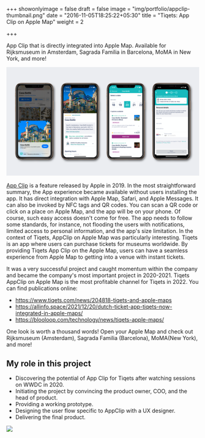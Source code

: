 +++
showonlyimage = false
draft = false
image = "img/portfolio/appclip-thumbnail.png"
date = "2016-11-05T18:25:22+05:30"
title = "Tiqets: App Clip on Apple Map"
weight = 2

+++

App Clip that is directly integrated into Apple Map. Available for Rijksmuseum in Amsterdam, Sagrada Familia in Barcelona, MoMA in New York, and more!

<!--more-->

<p>
<img src=/img/portfolio/appclip-thumbnail.png/>
</p>

[App Clip](https://developer.apple.com/app-clips/) is a feature released by Apple in 2019. In the most straightforward summary, the App experience became available without users installing the app. It has direct integration with Apple Map, Safari, and Apple Messages. It can also be invoked by NFC tags and QR codes. You can scan a QR code or click on a place on Apple Map, and the app will be on your phone. Of course, such easy access doesn't come for free. The app needs to follow some standards, for instance, not flooding the users with notifications, limited access to personal information, and the app's size limitation.
In the context of Tiqets, AppClip on Apple Map was particularly interesting. Tiqets is an app where users can purchase tickets for museums worldwide. By providing Tiqets App Clip on the Apple Map, users can have a seamless experience from Apple Map to getting into a venue with instant tickets.

It was a very successful project and caught momentum within the company and became the company's most important project in 2020-2021. Tiqets AppClip on Apple Map is the most profitable channel for Tiqets in 2022.
You can find publications online:
- https://www.tiqets.com/news/204818-tiqets-and-apple-maps 
- https://allinfo.space/2021/12/20/dutch-ticket-app-tiqets-now-integrated-in-apple-maps/
- https://blooloop.com/technology/news/tiqets-apple-maps/

One look is worth a thousand words! Open your Apple Map and check out Rijksmuseum (Amsterdam), Sagrada Familia (Barcelona), MoMA(New York), and more!

## My role in this project
- Discovering the potential of App Clip for Tiqets after watching sessions on WWDC in 2020. 
- Initiating the project by convincing the product owner, COO, and the head of product.
- Providing a working prototype. 
- Designing the user flow specific to AppClip with a UX designer.
- Delivering the final product.

<p>
<img src=/img/portfolio/appclip.gif width=300/>
</p>

